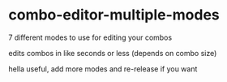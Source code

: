 # combo-editor-multiple-modes
7 different modes to use for editing your combos

edits combos in like seconds or less (depends on combo size)

hella useful, add more modes and re-release if you want
